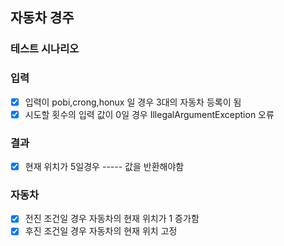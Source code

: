 ## 자동차 경주

### 테스트 시나리오

### 입력
- [x] 입력이 pobi,crong,honux 일 경우 3대의 자동차 등록이 됨
- [x] 시도할 횟수의 입력 값이 0일 경우 IllegalArgumentException 오류

### 결과
- [x] 현재 위치가 5일경우 ----- 값을 반환해야함

### 자동차
- [x] 전진 조건일 경우 자동차의 현재 위치가 1 증가함
- [x] 후진 조건일 경우 자동차의 현재 위치 고정
